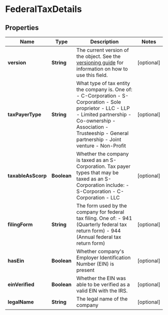 

# FederalTaxDetails


## Properties

| Name | Type | Description | Notes |
|------------ | ------------- | ------------- | -------------|
|**version** | **String** | The current version of the object. See the [versioning guide](https://docs.gusto.com/embedded-payroll/docs/idempotency) for information on how to use this field. |  [optional] |
|**taxPayerType** | **String** | What type of tax entity the company is. One of: - C-Corporation - S-Corporation - Sole proprietor - LLC - LLP - Limited partnership - Co-ownership - Association - Trusteeship - General partnership - Joint venture - Non-Profit |  [optional] |
|**taxableAsScorp** | **Boolean** | Whether the company is taxed as an S-Corporation. Tax payer types that may be taxed as an S-Corporation include: - S-Corporation - C-Corporation - LLC |  [optional] |
|**filingForm** | **String** | The form used by the company for federal tax filing. One of: - 941 (Quarterly federal tax return form) - 944 (Annual federal tax return form) |  [optional] |
|**hasEin** | **Boolean** | Whether company&#39;s Employer Identification Number (EIN) is present |  [optional] |
|**einVerified** | **Boolean** | Whether the EIN was able to be verified as a valid EIN with the IRS.  |  [optional] |
|**legalName** | **String** | The legal name of the company |  [optional] |



